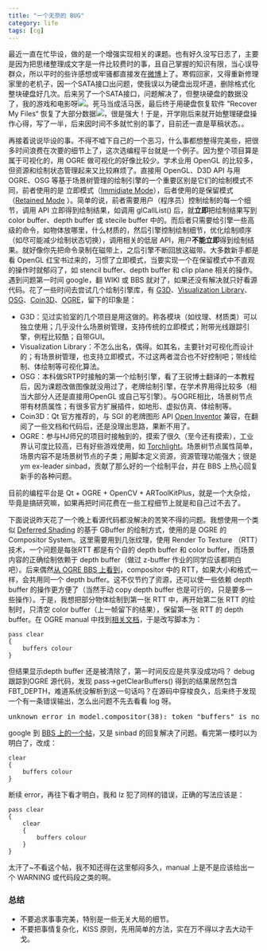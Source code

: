 ```yaml
---
title: "一个无奈的 BUG"
category: life
tags: [cg]
---
```


<p>
	最近一直在忙毕设，做的是一个增强实现相关的课题。也有好久没写日志了，主要是因为把思绪整理成文字是一件比较费时的事，且自己掌握的知识有限，当心误导群众，所以平时的些许感想或牢骚都直接发在<a href="http://t.sina.com/maxint" target="_blank">微博</a>上了。寒假回家，又得重新修理家里的老机子，因一个SATA接口出问题，使我误以为硬盘出现坏道，删除格式化整块硬盘好几次。后来另了一个SATA接口，问题解决了，但整块硬盘的数据没了，我的游戏和电影呀<img src="http://img.baidu.com/hi/face/i_f09.gif" />。死马当成活马医，最后终于用硬盘恢复软件 "Recover My Files“ 恢复了大部分数据<img src="http://img.baidu.com/hi/face/i_f03.gif" />，很是强大！于是，开学刚后来就开始整理硬盘操作心得，写了一半，后来因时间不多就忙别的事了，目前还一直是草稿状态。。
</p>
<p>
	再接着说说毕设的事。不得不嘘下自己的一个恶习，什么事都想整得完美些，把很多时间浪费在次要的细节上了，这次选编程平台就是一个例子。因为整个项目算是属于可视化的，用 OGRE 做可视化的好像比较少。学术业用 OpenGL 的比较多，但资源和绘制状态管理起来又比较麻烦了。直接用 OpenGL、D3D API 与用 OGRE、OSG 等基于场景树管理的绘制引擎的一个重要区别是它们的绘制模式不同，前者使用的是 立即模式（<a href="http://en.wikipedia.org/wiki/Immediate_mode" target="_blank">Immidiate Mode</a>），后者使用的是保留模式 （<a href="http://en.wikipedia.org/wiki/Retained_mode" target="_blank">Retained Mode</a>&nbsp;）。简单的说，前者需要用户（程序员）控制绘制的每一个细节，调用 API 立即得到绘制结果，如调用 glCallList() 后，就<strong>立即</strong>把绘制结果写到 color buffer、depth buffer 或 stecile buffer 中的。而后者只需要给引擎一些高级的命令，如物体放哪里，什么材质的，然后引擎控制绘制细节，优化绘制顺序（如尽可能减少绘制状态切换），调用相关的低层 API，用户<strong>不能立即</strong>得到绘制结果。就好像你先把命令录制在磁带上，之后引擎不断回放这磁带。大多数新手都是看 OpenGL 红宝书过来的，习惯了立即模式，当要实现一个在保留模式中不直观的操作时就郁闷了，如 stencil buffer、depth buffer 和 clip plane 相关的操作。遇到问题第一时间 google，翻 WIKI 或 BBS 就对了，如果还没有解决就只好看源代码。花了一些时间去尝试几个绘制引擎库，有&nbsp;<a href="http://g3d.sourceforge.net/" target="_blank">G3D</a>、<a href="http://www.visualizationlibrary.com/" target="_blank">Visualization Library</a>、<a href="http://www.openscenegraph.org/" target="_blank">OSG</a>、<a href="http://www.coin3d.org/" target="_blank">Coin3D</a>、<a href="http://www.ogre3d.org/" target="_blank">OGRE</a>，留下的印象是：
</p>
<ul>
	<li>
		G3D：见过实验室的几个项目是用这做的。称各模块（如纹理、材质类）可以独立使用；几乎没什么场景树管理，支持传统的立即模式；附带光线跟踪引擎，例程比较酷；自带GUI。
	</li>
	<li>
		Visualization Library：不怎么出名，偶得。如其名，主要针对可视化而设计的；有场景树管理，也支持立即模式，不过这两者混合也不好控制吧；带线绘制、体绘制等可视化算法。
	</li>
	<li>
		OSG：本科做SRTP时接触的第一个绘制引擎，看了王锐博士翻译的一本教程后，因为课题改做图像就没用过了，老牌绘制引擎，在学术界用得比较多（相当大部分人还是直接用OpenGL 或自己写引擎）。与OGRE相比，场景树节点带有材质属性；有很多官方扩展插件，如地形、虚拟仿真、体绘制等。
	</li>
	<li>
		Coin3D：Qt 官方推荐的，与 SGI 的老牌图形 API&nbsp;<a href="http://en.wikipedia.org/wiki/Open_Inventor" target="_blank">Open Inventor</a>&nbsp;兼容，在翻阅了一些文档和代码后，还是没理出思路，果断不用了。
	</li>
	<li>
		OGRE：参与HJ师兄的项目时接触到的，摸索了很久（至今还有摸索），工业界认可度比较高，已有好些游戏使用，如&nbsp;<a href="http://www.runicgames.com/" target="_blank">Torchlight</a>。场景树节点属性简单，场景内容不是场景树节点的子类；用脚本定义资源，资源管理功能强大；很是 ym ex-leader sinbad，贡献了那么好的一个绘制平台，并在 BBS 上热心回复新手的各种问题。
	</li>
</ul>
<p>
	目前的编程平台是 Qt + OGRE + OpenCV + ARToolKitPlus，就是一个大杂烩，毕竟是搞研究嘛，如果再把时间花费在一些工程细节上就是和自己过不去了。
</p>
<p>
	下面说说昨天花了一个晚上看源代码都没解决的苦笑不得的问题。我想使用一个类似&nbsp;<a href="http://en.wikipedia.org/wiki/Deferred_shading" target="_blank">Deferred Shading</a>&nbsp;的基于 GBuffer 的绘制方式，使用的是 OGRE 的 Compositor System。这里需要用到几张纹理，使用 Render To Texture （RTT）技术，一个问题是每张RTT 都是有个自的 depth buffer 和 color buffer，而场景内容的正确绘制依赖于 depth buffer（做过 z-buffer 作业的同学应该都明白吧）。后来偶然<a href="http://www.ogre3d.org/forums/viewtopic.php?f=2&amp;t=46263&amp;start=0" target="_blank">从 OGRE BBS 上看到</a>，compositor 中的 RTT，如果大小和格式一样，会共用同一个 depth buffer。这不仅节约了资源，还可以使一些依赖 depth buffer 的操作更方便了（当然手动 copy depth buffer 也是可行的，只是要多一些操作）。于是，我想把部分物体绘制到第一张 RTT 中，再开始第二张 RTT 的绘制时，只清空 color buffer（上一帧留下的结果），保留第一张 RTT 的 depth buffer。在 OGRE manual 中找到<a href="http://www.ogre3d.org/docs/manual/manual_32.html#compositor_clear" target="_blank">相关文档</a>，于是改写脚本为：
</p>
<pre><code>pass clear
{
    buffers colour
}</code></pre>
<p>
	但结果显示depth buffer 还是被清除了，第一时间反应是共享没成功吗？ debug 跟踪到OGRE 源代码，发现 pass-&gt;getClearBuffers() 得到的结果居然包含 FBT_DEPTH，难道系统没解析到这一句话吗？在源码中穿梭良久，后来终于发现一个有一条错误输出，怎么出问题不先去看看 log 呀。
</p>
<pre>unknown error in model.compositor(38): token "buffers" is not recognized</pre>
<p>
	google 到&nbsp;<a href="http://www.ogre3d.org/forums/viewtopic.php?f=2&amp;t=46043&amp;p=422642#p422642" target="_blank">BBS 上的一个帖</a>，又是 sinbad&nbsp;的回复解决了问题。看完第一楼时以为明白了，改成：
</p>
<pre><code>clear
{
    buffers colour
}</code></pre>
<p>
	断续 error，再往下看才明白，我和 lz 犯了同样的错误，正确的写法应该是：
</p>
<pre><code>pass clear
{
    clear
    {
        buffers colour
    }
}</code></pre>
<p>
	太汗了~不看这个帖，我不知还得在这里郁闷多久，manual 上是不是应该给出一个 WARNING 或代码段之类的啊。
</p>
<h3>
	总结
</h3>
<ul>
	<li>
		不要追求事事完美，特别是一些无关大局的细节。
	</li>
	<li>
		不要把事情复杂化，KISS 原则，先用简单的方法，实在万不得以才去大动干戈。
	</li>
</ul>